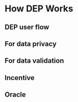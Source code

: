 # How DEP Works

## DEP user flow

## For data privacy

## For data validation

## Incentive

## Oracle